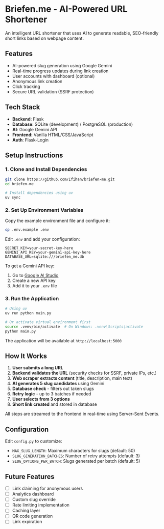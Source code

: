 # Briefen.me - AI-Powered URL Shortener

An intelligent URL shortener that uses AI to generate readable, SEO-friendly short links based on webpage content.

## Features

- AI-powered slug generation using Google Gemini
- Real-time progress updates during link creation
- User accounts with dashboard (optional)
- Anonymous link creation
- Click tracking
- Secure URL validation (SSRF protection)

## Tech Stack

- **Backend**: Flask
- **Database**: SQLite (development) / PostgreSQL (production)
- **AI**: Google Gemini API
- **Frontend**: Vanilla HTML/CSS/JavaScript
- **Auth**: Flask-Login

## Setup Instructions

### 1. Clone and Install Dependencies

```bash
git clone https://github.com/Ifihan/briefen-me.git
cd briefen-me
```

```bash
# Install dependencies using uv
uv sync
```

### 2. Set Up Environment Variables

Copy the example environment file and configure it:

```bash
cp .env.example .env
```

Edit `.env` and add your configuration:

```env
SECRET_KEY=your-secret-key-here
GEMINI_API_KEY=your-gemini-api-key-here
DATABASE_URL=sqlite:///briefen_me.db
```

To get a Gemini API key:

1. Go to [Google AI Studio](https://makersuite.google.com/app/apikey)
2. Create a new API key
3. Add it to your `.env` file

### 3. Run the Application

```bash
# Using uv
uv run python main.py

# Or activate virtual environment first
source .venv/bin/activate  # On Windows: .venv\Scripts\activate
python main.py
```

The application will be available at `http://localhost:5000`

## How It Works

1. **User submits a long URL**
2. **Backend validates the URL** (security checks for SSRF, private IPs, etc.)
3. **Web scraper extracts content** (title, description, main text)
4. **AI generates 5 slug candidates** using Gemini
5. **Database check** - filters out taken slugs
6. **Retry logic** - up to 3 batches if needed
7. **User selects from 3 options**
8. **Short link created** and stored in database

All steps are streamed to the frontend in real-time using Server-Sent Events.

## Configuration

Edit `config.py` to customize:

- `MAX_SLUG_LENGTH`: Maximum characters for slugs (default: 50)
- `SLUG_GENERATION_BATCHES`: Number of retry attempts (default: 3)
- `SLUG_OPTIONS_PER_BATCH`: Slugs generated per batch (default: 5)

## Future Features

- [ ] Link claiming for anonymous users
- [ ] Analytics dashboard
- [ ] Custom slug override
- [ ] Rate limiting implementation
- [ ] Caching layer
- [ ] QR code generation
- [ ] Link expiration
